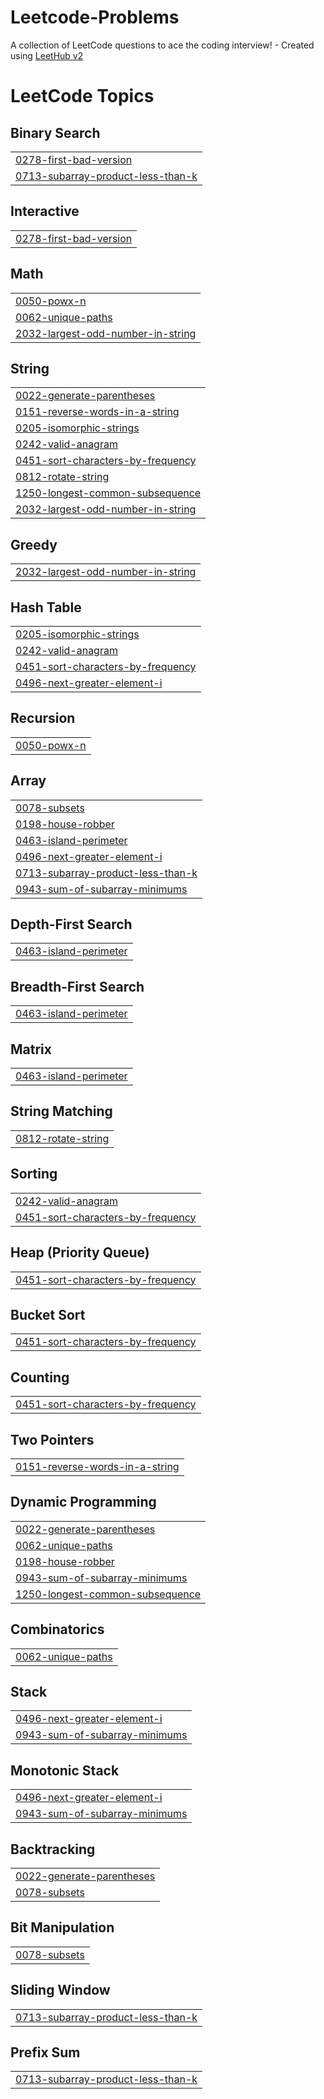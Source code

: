 # Leetcode-Problems
A collection of LeetCode questions to ace the coding interview! - Created using [LeetHub v2](https://github.com/arunbhardwaj/LeetHub-2.0)

<!---LeetCode Topics Start-->
# LeetCode Topics
## Binary Search
|  |
| ------- |
| [0278-first-bad-version](https://github.com/aagmannag/Leetcode-Problems/tree/master/0278-first-bad-version) |
| [0713-subarray-product-less-than-k](https://github.com/aagmannag/Leetcode-Problems/tree/master/0713-subarray-product-less-than-k) |
## Interactive
|  |
| ------- |
| [0278-first-bad-version](https://github.com/aagmannag/Leetcode-Problems/tree/master/0278-first-bad-version) |
## Math
|  |
| ------- |
| [0050-powx-n](https://github.com/aagmannag/Leetcode-Problems/tree/master/0050-powx-n) |
| [0062-unique-paths](https://github.com/aagmannag/Leetcode-Problems/tree/master/0062-unique-paths) |
| [2032-largest-odd-number-in-string](https://github.com/aagmannag/Leetcode-Problems/tree/master/2032-largest-odd-number-in-string) |
## String
|  |
| ------- |
| [0022-generate-parentheses](https://github.com/aagmannag/Leetcode-Problems/tree/master/0022-generate-parentheses) |
| [0151-reverse-words-in-a-string](https://github.com/aagmannag/Leetcode-Problems/tree/master/0151-reverse-words-in-a-string) |
| [0205-isomorphic-strings](https://github.com/aagmannag/Leetcode-Problems/tree/master/0205-isomorphic-strings) |
| [0242-valid-anagram](https://github.com/aagmannag/Leetcode-Problems/tree/master/0242-valid-anagram) |
| [0451-sort-characters-by-frequency](https://github.com/aagmannag/Leetcode-Problems/tree/master/0451-sort-characters-by-frequency) |
| [0812-rotate-string](https://github.com/aagmannag/Leetcode-Problems/tree/master/0812-rotate-string) |
| [1250-longest-common-subsequence](https://github.com/aagmannag/Leetcode-Problems/tree/master/1250-longest-common-subsequence) |
| [2032-largest-odd-number-in-string](https://github.com/aagmannag/Leetcode-Problems/tree/master/2032-largest-odd-number-in-string) |
## Greedy
|  |
| ------- |
| [2032-largest-odd-number-in-string](https://github.com/aagmannag/Leetcode-Problems/tree/master/2032-largest-odd-number-in-string) |
## Hash Table
|  |
| ------- |
| [0205-isomorphic-strings](https://github.com/aagmannag/Leetcode-Problems/tree/master/0205-isomorphic-strings) |
| [0242-valid-anagram](https://github.com/aagmannag/Leetcode-Problems/tree/master/0242-valid-anagram) |
| [0451-sort-characters-by-frequency](https://github.com/aagmannag/Leetcode-Problems/tree/master/0451-sort-characters-by-frequency) |
| [0496-next-greater-element-i](https://github.com/aagmannag/Leetcode-Problems/tree/master/0496-next-greater-element-i) |
## Recursion
|  |
| ------- |
| [0050-powx-n](https://github.com/aagmannag/Leetcode-Problems/tree/master/0050-powx-n) |
## Array
|  |
| ------- |
| [0078-subsets](https://github.com/aagmannag/Leetcode-Problems/tree/master/0078-subsets) |
| [0198-house-robber](https://github.com/aagmannag/Leetcode-Problems/tree/master/0198-house-robber) |
| [0463-island-perimeter](https://github.com/aagmannag/Leetcode-Problems/tree/master/0463-island-perimeter) |
| [0496-next-greater-element-i](https://github.com/aagmannag/Leetcode-Problems/tree/master/0496-next-greater-element-i) |
| [0713-subarray-product-less-than-k](https://github.com/aagmannag/Leetcode-Problems/tree/master/0713-subarray-product-less-than-k) |
| [0943-sum-of-subarray-minimums](https://github.com/aagmannag/Leetcode-Problems/tree/master/0943-sum-of-subarray-minimums) |
## Depth-First Search
|  |
| ------- |
| [0463-island-perimeter](https://github.com/aagmannag/Leetcode-Problems/tree/master/0463-island-perimeter) |
## Breadth-First Search
|  |
| ------- |
| [0463-island-perimeter](https://github.com/aagmannag/Leetcode-Problems/tree/master/0463-island-perimeter) |
## Matrix
|  |
| ------- |
| [0463-island-perimeter](https://github.com/aagmannag/Leetcode-Problems/tree/master/0463-island-perimeter) |
## String Matching
|  |
| ------- |
| [0812-rotate-string](https://github.com/aagmannag/Leetcode-Problems/tree/master/0812-rotate-string) |
## Sorting
|  |
| ------- |
| [0242-valid-anagram](https://github.com/aagmannag/Leetcode-Problems/tree/master/0242-valid-anagram) |
| [0451-sort-characters-by-frequency](https://github.com/aagmannag/Leetcode-Problems/tree/master/0451-sort-characters-by-frequency) |
## Heap (Priority Queue)
|  |
| ------- |
| [0451-sort-characters-by-frequency](https://github.com/aagmannag/Leetcode-Problems/tree/master/0451-sort-characters-by-frequency) |
## Bucket Sort
|  |
| ------- |
| [0451-sort-characters-by-frequency](https://github.com/aagmannag/Leetcode-Problems/tree/master/0451-sort-characters-by-frequency) |
## Counting
|  |
| ------- |
| [0451-sort-characters-by-frequency](https://github.com/aagmannag/Leetcode-Problems/tree/master/0451-sort-characters-by-frequency) |
## Two Pointers
|  |
| ------- |
| [0151-reverse-words-in-a-string](https://github.com/aagmannag/Leetcode-Problems/tree/master/0151-reverse-words-in-a-string) |
## Dynamic Programming
|  |
| ------- |
| [0022-generate-parentheses](https://github.com/aagmannag/Leetcode-Problems/tree/master/0022-generate-parentheses) |
| [0062-unique-paths](https://github.com/aagmannag/Leetcode-Problems/tree/master/0062-unique-paths) |
| [0198-house-robber](https://github.com/aagmannag/Leetcode-Problems/tree/master/0198-house-robber) |
| [0943-sum-of-subarray-minimums](https://github.com/aagmannag/Leetcode-Problems/tree/master/0943-sum-of-subarray-minimums) |
| [1250-longest-common-subsequence](https://github.com/aagmannag/Leetcode-Problems/tree/master/1250-longest-common-subsequence) |
## Combinatorics
|  |
| ------- |
| [0062-unique-paths](https://github.com/aagmannag/Leetcode-Problems/tree/master/0062-unique-paths) |
## Stack
|  |
| ------- |
| [0496-next-greater-element-i](https://github.com/aagmannag/Leetcode-Problems/tree/master/0496-next-greater-element-i) |
| [0943-sum-of-subarray-minimums](https://github.com/aagmannag/Leetcode-Problems/tree/master/0943-sum-of-subarray-minimums) |
## Monotonic Stack
|  |
| ------- |
| [0496-next-greater-element-i](https://github.com/aagmannag/Leetcode-Problems/tree/master/0496-next-greater-element-i) |
| [0943-sum-of-subarray-minimums](https://github.com/aagmannag/Leetcode-Problems/tree/master/0943-sum-of-subarray-minimums) |
## Backtracking
|  |
| ------- |
| [0022-generate-parentheses](https://github.com/aagmannag/Leetcode-Problems/tree/master/0022-generate-parentheses) |
| [0078-subsets](https://github.com/aagmannag/Leetcode-Problems/tree/master/0078-subsets) |
## Bit Manipulation
|  |
| ------- |
| [0078-subsets](https://github.com/aagmannag/Leetcode-Problems/tree/master/0078-subsets) |
## Sliding Window
|  |
| ------- |
| [0713-subarray-product-less-than-k](https://github.com/aagmannag/Leetcode-Problems/tree/master/0713-subarray-product-less-than-k) |
## Prefix Sum
|  |
| ------- |
| [0713-subarray-product-less-than-k](https://github.com/aagmannag/Leetcode-Problems/tree/master/0713-subarray-product-less-than-k) |
<!---LeetCode Topics End-->